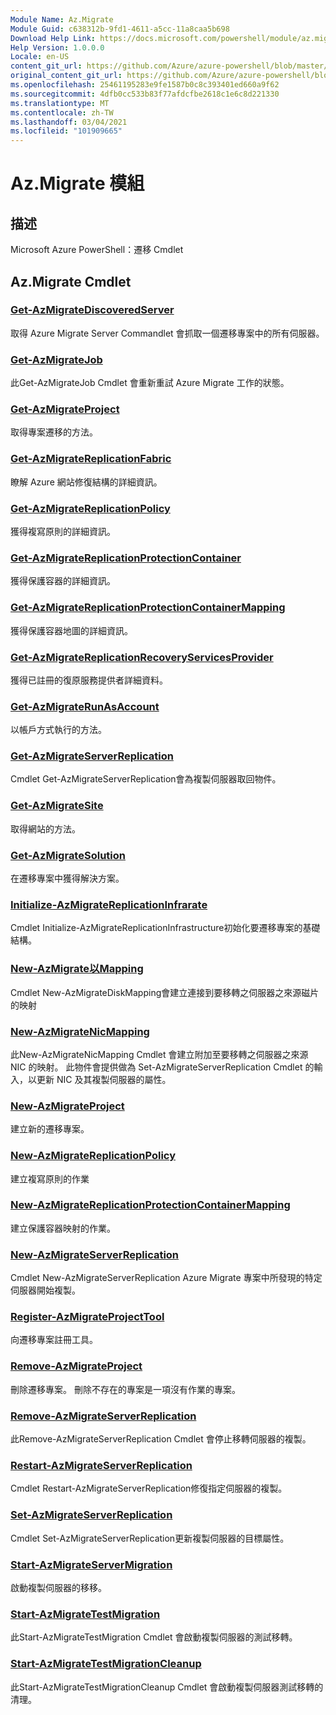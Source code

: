 ```yaml
---
Module Name: Az.Migrate
Module Guid: c638312b-9fd1-4611-a5cc-11a8caa5b698
Download Help Link: https://docs.microsoft.com/powershell/module/az.migrate
Help Version: 1.0.0.0
Locale: en-US
content_git_url: https://github.com/Azure/azure-powershell/blob/master/src/Migrate/help/Az.Migrate.md
original_content_git_url: https://github.com/Azure/azure-powershell/blob/master/src/Migrate/help/Az.Migrate.md
ms.openlocfilehash: 25461195283e9fe1587b0c8c393401ed660a9f62
ms.sourcegitcommit: 4dfb0cc533b83f77afdcfbe2618c1e6c8d221330
ms.translationtype: MT
ms.contentlocale: zh-TW
ms.lasthandoff: 03/04/2021
ms.locfileid: "101909665"
---
```

# Az.Migrate 模組
## 描述
Microsoft Azure PowerShell：遷移 Cmdlet

## Az.Migrate Cmdlet
### [Get-AzMigrateDiscoveredServer](Get-AzMigrateDiscoveredServer.md)
取得 Azure Migrate Server Commandlet 會抓取一個遷移專案中的所有伺服器。

### [Get-AzMigrateJob](Get-AzMigrateJob.md)
此Get-AzMigrateJob Cmdlet 會重新重試 Azure Migrate 工作的狀態。

### [Get-AzMigrateProject](Get-AzMigrateProject.md)
取得專案遷移的方法。

### [Get-AzMigrateReplicationFabric](Get-AzMigrateReplicationFabric.md)
瞭解 Azure 網站修復結構的詳細資訊。

### [Get-AzMigrateReplicationPolicy](Get-AzMigrateReplicationPolicy.md)
獲得複寫原則的詳細資訊。

### [Get-AzMigrateReplicationProtectionContainer](Get-AzMigrateReplicationProtectionContainer.md)
獲得保護容器的詳細資訊。

### [Get-AzMigrateReplicationProtectionContainerMapping](Get-AzMigrateReplicationProtectionContainerMapping.md)
獲得保護容器地圖的詳細資訊。

### [Get-AzMigrateReplicationRecoveryServicesProvider](Get-AzMigrateReplicationRecoveryServicesProvider.md)
獲得已註冊的復原服務提供者詳細資料。

### [Get-AzMigrateRunAsAccount](Get-AzMigrateRunAsAccount.md)
以帳戶方式執行的方法。

### [Get-AzMigrateServerReplication](Get-AzMigrateServerReplication.md)
Cmdlet Get-AzMigrateServerReplication會為複製伺服器取回物件。

### [Get-AzMigrateSite](Get-AzMigrateSite.md)
取得網站的方法。

### [Get-AzMigrateSolution](Get-AzMigrateSolution.md)
在遷移專案中獲得解決方案。

### [Initialize-AzMigrateReplicationInfrarate](Initialize-AzMigrateReplicationInfrastructure.md)
Cmdlet Initialize-AzMigrateReplicationInfrastructure初始化要遷移專案的基礎結構。

### [New-AzMigrate以Mapping](New-AzMigrateDiskMapping.md)
Cmdlet New-AzMigrateDiskMapping會建立連接到要移轉之伺服器之來源磁片的映射

### [New-AzMigrateNicMapping](New-AzMigrateNicMapping.md)
此New-AzMigrateNicMapping Cmdlet 會建立附加至要移轉之伺服器之來源 NIC 的映射。
此物件會提供做為 Set-AzMigrateServerReplication Cmdlet 的輸入，以更新 NIC 及其複製伺服器的屬性。

### [New-AzMigrateProject](New-AzMigrateProject.md)
建立新的遷移專案。

### [New-AzMigrateReplicationPolicy](New-AzMigrateReplicationPolicy.md)
建立複寫原則的作業

### [New-AzMigrateReplicationProtectionContainerMapping](New-AzMigrateReplicationProtectionContainerMapping.md)
建立保護容器映射的作業。

### [New-AzMigrateServerReplication](New-AzMigrateServerReplication.md)
Cmdlet New-AzMigrateServerReplication Azure Migrate 專案中所發現的特定伺服器開始複製。

### [Register-AzMigrateProjectTool](Register-AzMigrateProjectTool.md)
向遷移專案註冊工具。

### [Remove-AzMigrateProject](Remove-AzMigrateProject.md)
刪除遷移專案。
刪除不存在的專案是一項沒有作業的專案。

### [Remove-AzMigrateServerReplication](Remove-AzMigrateServerReplication.md)
此Remove-AzMigrateServerReplication Cmdlet 會停止移轉伺服器的複製。

### [Restart-AzMigrateServerReplication](Restart-AzMigrateServerReplication.md)
Cmdlet Restart-AzMigrateServerReplication修復指定伺服器的複製。

### [Set-AzMigrateServerReplication](Set-AzMigrateServerReplication.md)
Cmdlet Set-AzMigrateServerReplication更新複製伺服器的目標屬性。

### [Start-AzMigrateServerMigration](Start-AzMigrateServerMigration.md)
啟動複製伺服器的移移。

### [Start-AzMigrateTestMigration](Start-AzMigrateTestMigration.md)
此Start-AzMigrateTestMigration Cmdlet 會啟動複製伺服器的測試移轉。

### [Start-AzMigrateTestMigrationCleanup](Start-AzMigrateTestMigrationCleanup.md)
此Start-AzMigrateTestMigrationCleanup Cmdlet 會啟動複製伺服器測試移轉的清理。

